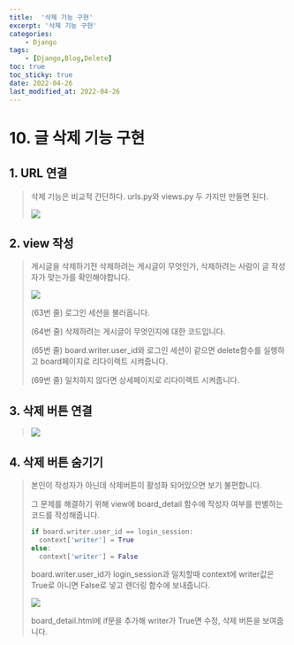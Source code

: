 ```yaml
---
title:  '삭제 기능 구현' 
excerpt: '삭제 기능 구현' 
categories: 
    - Django 
tags:
    - [Django,Blog,Delete]
toc: true
toc_sticky: true
date: 2022-04-26
last_modified_at: 2022-04-26
---
```

# 10. 글 삭제 기능 구현

## 1. URL 연결

> 삭제 기능은 비교적 간단하다. urls.py와 views.py 두 가지만 만들면 된다.
>
> ![](https://img1.daumcdn.net/thumb/R1280x0/?scode=mtistory2&fname=https%3A%2F%2Fblog.kakaocdn.net%2Fdn%2FHZGMS%2FbtqTwV7b2Wn%2Fv281fwHq7pupVcL6pZHzkk%2Fimg.png)

## 2. view 작성

> 게시글을 삭제하기전 삭제하려는 게시글이 무엇인가, 삭제하려는 사람이 글 작성자가 맞는가를 확인해야합니다.
>
> ![](https://img1.daumcdn.net/thumb/R1280x0/?scode=mtistory2&fname=https%3A%2F%2Fblog.kakaocdn.net%2Fdn%2FemhSbS%2FbtqTwXKFTHN%2FsL3uIjtkjDGwVkq0jdZom0%2Fimg.png)
>
> (63번 줄) 로그인 세션을 불러옵니다.
>
> (64번 줄) 삭제하려는 게시글이 무엇인지에 대한 코드입니다.
>
> (65번 줄) board.writer.user_id와 로그인 세션이 같으면 delete함수를 실행하고 board페이지로 리다이렉트 시켜줍니다.
>
> (69번 줄) 일치하지 않다면 상세페이지로 리다이렉트 시켜줍니다.

## 3. 삭제 버튼 연결

>![](https://img1.daumcdn.net/thumb/R1280x0/?scode=mtistory2&fname=https%3A%2F%2Fblog.kakaocdn.net%2Fdn%2FxrAV1%2FbtqTDIMj5wb%2FiwOL99CxrpWle2KeG7M1P0%2Fimg.png)

## 4. 삭제 버튼 숨기기

> 본인이 작성자가 아닌데 삭제버튼이 활성화 되어있으면 보기 불편합니다.
>
> 그 문제를 해결하기 위해 view에 board_detail 함수에 작성자 여부를 판별하는 코드를 작성해줍니다.
>
> ~~~python
> if board.writer.user_id == login_session:
> 	context['writer'] = True
> else:
> 	context['writer'] = False
> ~~~
>
> board.writer.user_id가 login_session과 일치할때 context에 writer값은 True로 아니면 False로 넣고 렌더링 함수에 보내줍니다.
>
> ![](https://img1.daumcdn.net/thumb/R1280x0/?scode=mtistory2&fname=https%3A%2F%2Fblog.kakaocdn.net%2Fdn%2Fbtlm3K%2FbtqTDI6Ef8R%2FN4bk8BCFqCYLGHoITwGtT0%2Fimg.png)
>
> board_detail.html에 if문을 추가해 writer가 True면 수정, 삭제 버튼을 보여줍니다.